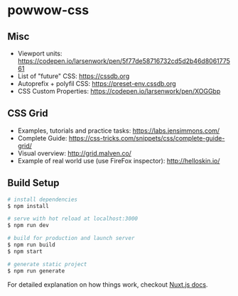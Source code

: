 # powwow-css

## Misc

- Viewport units: https://codepen.io/larsenwork/pen/5f77de58716732cd5d2b46d806177561
- List of "future" CSS: https://cssdb.org
- Autoprefix + polyfil CSS: https://preset-env.cssdb.org
- CSS Custom Properties: https://codepen.io/larsenwork/pen/XOGGbp

## CSS Grid

- Examples, tutorials and practice tasks: https://labs.jensimmons.com/
- Complete Guide: https://css-tricks.com/snippets/css/complete-guide-grid/
- Visual overview: http://grid.malven.co/
- Example of real world use (use FireFox inspector): http://helloskin.io/

## Build Setup

``` bash
# install dependencies
$ npm install

# serve with hot reload at localhost:3000
$ npm run dev

# build for production and launch server
$ npm run build
$ npm start

# generate static project
$ npm run generate
```

For detailed explanation on how things work, checkout [Nuxt.js docs](https://nuxtjs.org).
